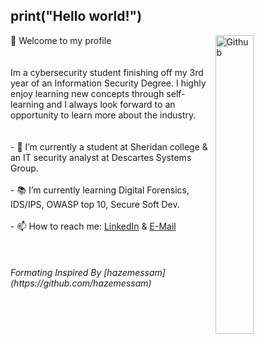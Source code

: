 ## print("Hello world!") 

<!--
**Ab-Mhd/Ab-Mhd** is a ✨ _special_ ✨ repository because its `README.md` (this file) appears on your GitHub profile. --!>


<img width="35%" align="right" alt="Github" src="https://user-images.githubusercontent.com/48678280/88862734-4903af80-d201-11ea-968b-9c939d88a37c.gif" />

👋 Welcome to my profile

<br><br><br>

Im a cybersecurity student finishing off my 3rd year of an Information Security Degree. I highly enjoy learning new concepts through self-learning and I always look forward to an opportunity to learn more about the industry.
 

 


<br><br><br>
- 🔭 I’m currently a student at Sheridan college & an IT security analyst at Descartes Systems Group. <br><br>
- 📚 I’m currently learning  Digital Forensics, IDS/IPS, OWASP top 10, Secure Soft Dev.<br><br>
- 📫 How to reach me: <a href="https://www.linkedin.com/in/abmhd" value="" >LinkedIn</a> & <a href="mailto:ab.mhd@pm.me"> E-Mail </a> <br>



<br><br><br>
<span font-size=:"small"> <i>Formating Inspired By [hazemessam](https://github.com/hazemessam)</i></span>
 
